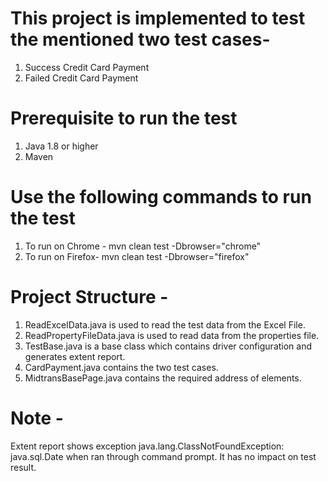 

# This project is implemented to test the mentioned two test cases-

1. Success Credit Card Payment
2. Failed Credit Card Payment

# Prerequisite to run the test
1. Java 1.8 or higher
2. Maven

# Use the following commands to run the test
1. To run on Chrome -
mvn clean test -Dbrowser="chrome"
2. To run on Firefox-
mvn clean test -Dbrowser="firefox"

# Project Structure -
1. ReadExcelData.java is used to read the test data from the Excel File.
2. ReadPropertyFileData.java is used to read data from the properties file.
3. TestBase.java is a base class which contains driver configuration and generates extent report.
4. CardPayment.java contains the two test cases.
5. MidtransBasePage.java contains the required address of elements.

# Note -
Extent report shows exception java.lang.ClassNotFoundException: java.sql.Date when ran through command prompt. It has no impact on test result.
